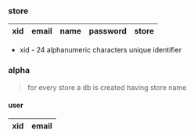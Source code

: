 ### store

| xid | email | name | password | store |
| --- | ----- | ---- | -------- | ----- |

- xid - 24 alphanumeric characters unique identifier

### alpha

> for every store a db is created having store name

#### user

| xid | email |
| --- | ----- |
